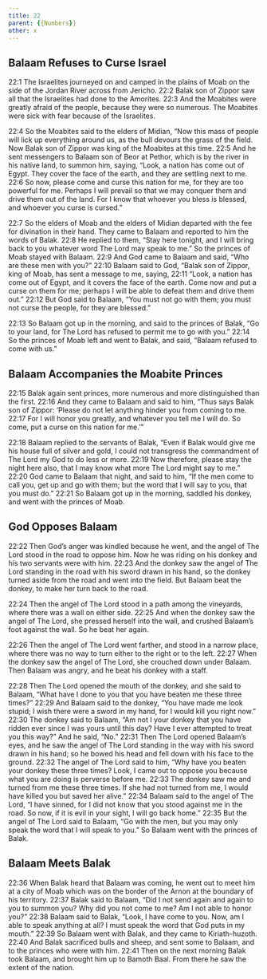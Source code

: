 ```yaml
---
title: 22
parent: {{Numbers}}
other: x
---
```



## Balaam Refuses to Curse Israel

<a name="22:1">22:1</a> The Israelites journeyed on and camped in the plains of Moab on the side of the Jordan River across from Jericho. <a name="22:2">22:2</a> Balak son of Zippor saw all that the Israelites had done to the Amorites. <a name="22:3">22:3</a> And the Moabites were greatly afraid of the people, because they were so numerous. The Moabites were sick with fear because of the Israelites.

<a name="22:4">22:4</a> So the Moabites said to the elders of Midian, “Now this mass of people will lick up everything around us, as the bull devours the grass of the field. Now Balak son of Zippor was king of the Moabites at this time. <a name="22:5">22:5</a> And he sent messengers to Balaam son of Beor at Pethor, which is by the river in his native land, to summon him, saying, “Look, a nation has come out of Egypt. They cover the face of the earth, and they are settling next to me. <a name="22:6">22:6</a> So now, please come and curse this nation for me, for they are too powerful for me. Perhaps I will prevail so that we may conquer them and drive them out of the land. For I know that whoever you bless is blessed, and whoever you curse is cursed.”

<a name="22:7">22:7</a> So the elders of Moab and the elders of Midian departed with the fee for divination in their hand. They came to Balaam and reported to him the words of Balak. <a name="22:8">22:8</a> He replied to them, “Stay here tonight, and I will bring back to you whatever word The Lord may speak to me.” So the princes of Moab stayed with Balaam. <a name="22:9">22:9</a> And God came to Balaam and said, “Who are these men with you?” <a name="22:10">22:10</a> Balaam said to God, “Balak son of Zippor, king of Moab, has sent a message to me, saying, <a name="22:11">22:11</a> “Look, a nation has come out of Egypt, and it covers the face of the earth. Come now and put a curse on them for me; perhaps I will be able to defeat them and drive them out.” <a name="22:12">22:12</a> But God said to Balaam, “You must not go with them; you must not curse the people, for they are blessed.”

<a name="22:13">22:13</a> So Balaam got up in the morning, and said to the princes of Balak, “Go to your land, for The Lord has refused to permit me to go with you.” <a name="22:14">22:14</a> So the princes of Moab left and went to Balak, and said, “Balaam refused to come with us.”

## Balaam Accompanies the Moabite Princes

<a name="22:15">22:15</a> Balak again sent princes, more numerous and more distinguished than the first. <a name="22:16">22:16</a> And they came to Balaam and said to him, “Thus says Balak son of Zippor: ‘Please do not let anything hinder you from coming to me. <a name="22:17">22:17</a> For I will honor you greatly, and whatever you tell me I will do. So come, put a curse on this nation for me.’”

<a name="22:18">22:18</a> Balaam replied to the servants of Balak, “Even if Balak would give me his house full of silver and gold, I could not transgress the commandment of The Lord my God to do less or more. <a name="22:19">22:19</a> Now therefore, please stay the night here also, that I may know what more The Lord might say to me.” <a name="22:20">22:20</a> God came to Balaam that night, and said to him, “If the men come to call you, get up and go with them; but the word that I will say to you, that you must do.” <a name="22:21">22:21</a> So Balaam got up in the morning, saddled his donkey, and went with the princes of Moab.

## God Opposes Balaam

<a name="22:22">22:22</a> Then God’s anger was kindled because he went, and the angel of The Lord stood in the road to oppose him. Now he was riding on his donkey and his two servants were with him. <a name="22:23">22:23</a> And the donkey saw the angel of The Lord standing in the road with his sword drawn in his hand, so the donkey turned aside from the road and went into the field. But Balaam beat the donkey, to make her turn back to the road.

<a name="22:24">22:24</a> Then the angel of The Lord stood in a path among the vineyards, where there was a wall on either side. <a name="22:25">22:25</a> And when the donkey saw the angel of The Lord, she pressed herself into the wall, and crushed Balaam’s foot against the wall. So he beat her again.

<a name="22:26">22:26</a> Then the angel of The Lord went farther, and stood in a narrow place, where there was no way to turn either to the right or to the left. <a name="22:27">22:27</a> When the donkey saw the angel of The Lord, she crouched down under Balaam. Then Balaam was angry, and he beat his donkey with a staff.

<a name="22:28">22:28</a> Then The Lord opened the mouth of the donkey, and she said to Balaam, “What have I done to you that you have beaten me these three times?” <a name="22:29">22:29</a> And Balaam said to the donkey, “You have made me look stupid; I wish there were a sword in my hand, for I would kill you right now.” <a name="22:30">22:30</a> The donkey said to Balaam, “Am not I your donkey that you have ridden ever since I was yours until this day? Have I ever attempted to treat you this way?” And he said, “No.” <a name="22:31">22:31</a> Then The Lord opened Balaam’s eyes, and he saw the angel of The Lord standing in the way with his sword drawn in his hand; so he bowed his head and fell down with his face to the ground. <a name="22:32">22:32</a> The angel of The Lord said to him, “Why have you beaten your donkey these three times? Look, I came out to oppose you because what you are doing is perverse before me. <a name="22:33">22:33</a> The donkey saw me and turned from me these three times. If she had not turned from me, I would have killed you but saved her alive.” <a name="22:34">22:34</a> Balaam said to the angel of The Lord, “I have sinned, for I did not know that you stood against me in the road. So now, if it is evil in your sight, I will go back home.” <a name="22:35">22:35</a> But the angel of The Lord said to Balaam, “Go with the men, but you may only speak the word that I will speak to you.” So Balaam went with the princes of Balak.

## Balaam Meets Balak

<a name="22:36">22:36</a> When Balak heard that Balaam was coming, he went out to meet him at a city of Moab which was on the border of the Arnon at the boundary of his territory. <a name="22:37">22:37</a> Balak said to Balaam, “Did I not send again and again to you to summon you? Why did you not come to me? Am I not able to honor you?” <a name="22:38">22:38</a> Balaam said to Balak, “Look, I have come to you. Now, am I able to speak anything at all? I must speak the word that God puts in my mouth.” <a name="22:39">22:39</a> So Balaam went with Balak, and they came to Kiriath-huzoth. <a name="22:40">22:40</a> And Balak sacrificed bulls and sheep, and sent some to Balaam, and to the princes who were with him. <a name="22:41">22:41</a> Then on the next morning Balak took Balaam, and brought him up to Bamoth Baal. From there he saw the extent of the nation.

